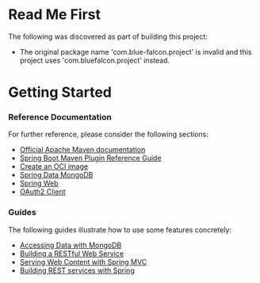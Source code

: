 # Read Me First
The following was discovered as part of building this project:

* The original package name 'com.blue-falcon.project' is invalid and this project uses 'com.bluefalcon.project' instead.

# Getting Started

### Reference Documentation
For further reference, please consider the following sections:

* [Official Apache Maven documentation](https://maven.apache.org/guides/index.html)
* [Spring Boot Maven Plugin Reference Guide](https://docs.spring.io/spring-boot/docs/2.7.5/maven-plugin/reference/html/)
* [Create an OCI image](https://docs.spring.io/spring-boot/docs/2.7.5/maven-plugin/reference/html/#build-image)
* [Spring Data MongoDB](https://docs.spring.io/spring-boot/docs/2.7.5/reference/htmlsingle/#data.nosql.mongodb)
* [Spring Web](https://docs.spring.io/spring-boot/docs/2.7.5/reference/htmlsingle/#web)
* [OAuth2 Client](https://docs.spring.io/spring-boot/docs/2.7.5/reference/htmlsingle/#web.security.oauth2.client)

### Guides
The following guides illustrate how to use some features concretely:

* [Accessing Data with MongoDB](https://spring.io/guides/gs/accessing-data-mongodb/)
* [Building a RESTful Web Service](https://spring.io/guides/gs/rest-service/)
* [Serving Web Content with Spring MVC](https://spring.io/guides/gs/serving-web-content/)
* [Building REST services with Spring](https://spring.io/guides/tutorials/rest/)

